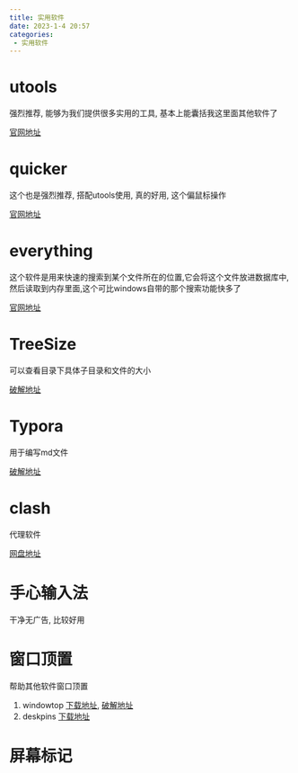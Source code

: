 ```yaml
---
title: 实用软件
date: 2023-1-4 20:57
categories:
 - 实用软件
---
```




# utools

强烈推荐, 能够为我们提供很多实用的工具,  基本上能囊括我这里面其他软件了

[官网地址](https://www.u.tools/)

# quicker

这个也是强烈推荐,  搭配utools使用, 真的好用, 这个偏鼠标操作

[官网地址](https://getquicker.net/)

# everything

这个软件是用来快速的搜索到某个文件所在的位置,它会将这个文件放进数据库中,然后读取到内存里面,这个可比windows自带的那个搜索功能快多了

[官网地址](https://www.voidtools.com/zh-cn/downloads/)

# TreeSize

可以查看目录下具体子目录和文件的大小

[破解地址](https://www.jb51.net/softs/758884.html#downintro2)

# Typora

用于编写md文件

[破解地址](https://github.com/markyin0707/typora-activation?tab=readme-ov-file)

# clash

代理软件

[网盘地址](https://pan.baidu.com/s/1AK-BcvCYlvvhXp-t21Mg0Q?pwd=ae45)

# 手心输入法

干净无广告, 比较好用

# 窗口顶置

帮助其他软件窗口顶置

1. windowtop [下载地址](https://windowtop.info/),  [破解地址](https://www.jb51.net/softs/811136.html)
2. deskpins [下载地址](https://deskpins.en.softonic.com/download)

# 屏幕标记
